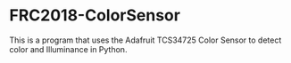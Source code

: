 # FRC2018-ColorSensor
This is a program that uses the Adafruit TCS34725 Color Sensor to detect color and Illuminance in Python.
